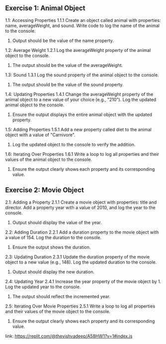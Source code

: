 ## Exercise 1: Animal Object
1.1: Accessing Properties
1.1.1 Create an object called animal with properties: name, averageWeight, and sound. Write code to log the name of the animal to the console.
1. Output should be the value of the name property.

1.2: Average Weight
1.2.1 Log the averageWeight property of the animal object to the console.
1. The output should be the value of the averageWeight.

1.3: Sound
1.3.1 Log the sound property of the animal object to the console.
1. The output should be the value of the sound property.

1.4: Updating Properties
1.4.1 Change the averageWeight property of the animal object to a new value of your choice (e.g., "210"). Log the updated animal object to the console.
1. Ensure the output displays the entire animal object with the updated property.

1.5: Adding Properties
1.5.1 Add a new property called diet to the animal object with a value of "Carnivore".
1. Log the updated object to the console to verify the addition.

1.6: Iterating Over Properties
1.6.1 Write a loop to log all properties and their values of the animal object to the console.
1. Ensure the output clearly shows each property and its corresponding value.

## Exercise 2: Movie Object
2.1: Adding a Property
2.1.1 Create a movie object with properties: title and director. Add a property year with a value of 2010, and log the year to the console.
1. Output should display the value of the year.

2.2: Adding Duration
2.2.1 Add a duration property to the movie object with a value of 154. Log the duration to the console.
1. Ensure the output shows the duration.

2.3: Updating Duration
2.3.1 Update the duration property of the movie object to a new value (e.g., 148). Log the updated duration to the console.
1. Output should display the new duration.

2.4: Updating Year
2.4.1 Increase the year property of the movie object by 1. Log the updated year to the console.
1. The output should reflect the incremented year.

2.5: Iterating Over Movie Properties
2.5.1 Write a loop to log all properties and their values of the movie object to the console.
1. Ensure the output clearly shows each property and its corresponding value.

link: https://replit.com/@thevishvadeep/A58HW1?v=1#index.js
